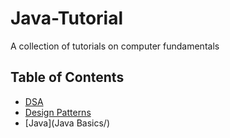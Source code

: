 # Java-Tutorial
A collection of tutorials on computer fundamentals

## Table of Contents

- [DSA](DSA/)
- [Design Patterns](DesignPatterns/)
- [Java](Java Basics/)

